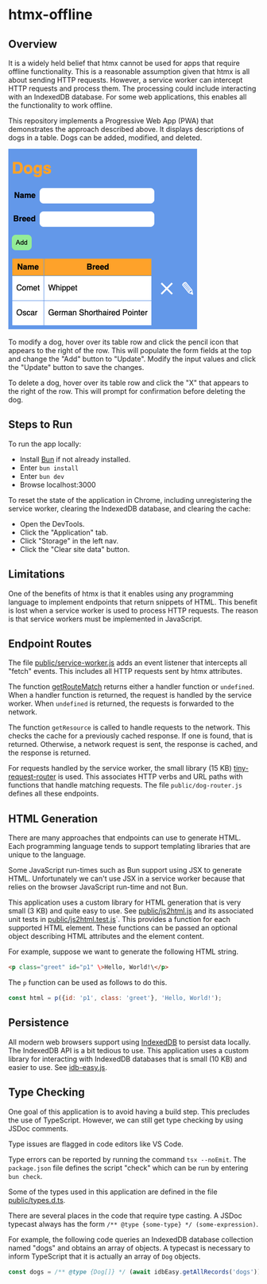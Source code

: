 # htmx-offline

## Overview

It is a widely held belief that htmx cannot be used for apps that require
offline functionality. This is a reasonable assumption given that htmx
is all about sending HTTP requests. However, a service worker can intercept
HTTP requests and process them. The processing could include interacting
with an IndexedDB database.
For some web applications, this enables all the functionality to work offline.

This repository implements a Progressive Web App (PWA)
that demonstrates the approach described above.
It displays descriptions of dogs in a table.
Dogs can be added, modified, and deleted.

![app screenshot](htmx-offline-app.png)

To modify a dog, hover over its table row and click the pencil icon that appears to the right of the row.
This will populate the form fields at the top and change the "Add" button to "Update".
Modify the input values and click the "Update" button to save the changes.

To delete a dog, hover over its table row and click the "X" that appears to the right of the row.
This will prompt for confirmation before deleting the dog.

## Steps to Run

To run the app locally:

- Install [Bun](https://bun.sh) if not already installed.
- Enter `bun install`
- Enter `bun dev`
- Browse localhost:3000

To reset the state of the application in Chrome,
including unregistering the service worker,
clearing the IndexedDB database, and clearing the cache:

- Open the DevTools.
- Click the "Application" tab.
- Click "Storage" in the left nav.
- Click the "Clear site data" button.

## Limitations

One of the benefits of htmx is that it enables using any programming language
to implement endpoints that return snippets of HTML.
This benefit is lost when a service worker is used to process HTTP requests.
The reason is that service workers must be implemented in JavaScript.

## Endpoint Routes

The file [public/service-worker.js](/public/service-worker.js)
adds an event listener that intercepts all "fetch" events.
This includes all HTTP requests sent by htmx attributes.

The function
[getRouteMatch](https://github.com/mvolkmann/htmx-offline/blob/c9b3fc4cfd247e63e395444a463f5ad291f22bf5/public/dog-router.js#L303)
returns either a handler function or `undefined`.
When a handler function is returned,
the request is handled by the service worker.
When `undefined` is returned, the requests is forwarded to the network.

The function `getResource` is called to handle requests to the network.
This checks the cache for a previously cached response.
If one is found, that is returned.
Otherwise, a network request is sent, the response is cached,
and the response is returned.

For requests handled by the service worker, the small library (15 KB)
[tiny-request-router](https://github.com/berstend/tiny-request-router) is used.
This associates HTTP verbs and URL paths
with functions that handle matching requests.
The file `public/dog-router.js` defines all these endpoints.

## HTML Generation

There are many approaches that endpoints can use to generate HTML.
Each programming language tends to support
templating libraries that are unique to the language.

Some JavaScript run-times such as Bun support using JSX to generate HTML.
Unfortunately we can't use JSX in a service worker because
that relies on the browser JavaScript run-time and not Bun.

This application uses a custom library for HTML generation
that is very small (3 KB) and quite easy to use.
See [public/js2html.js](/public/js2html.js) and its
associated unit tests in [public/js2html.test.js](/public/js2html.test.js)`.
This provides a function for each supported HTML element.
These functions can be passed an optional object describing HTML attributes
and the element content.

For example, suppose we want to generate the following HTML string.

```html
<p class="greet" id="p1" \>Hello, World!\</p>
```

The `p` function can be used as follows to do this.

```js
const html = p({id: 'p1', class: 'greet'}, 'Hello, World!');
```

## Persistence

All modern web browsers support using
[IndexedDB](https://mvolkmann.github.io/blog/topics/#/blog/indexeddb/)
to persist data locally.
The IndexedDB API is a bit tedious to use.
This application uses a custom library for interacting with IndexedDB databases
that is small (10 KB) and easier to use.
See [idb-easy.js](/public/idb-easy.js).

## Type Checking

One goal of this application is to avoid having a build step.
This precludes the use of TypeScript.
However, we can still get type checking by using JSDoc comments.

Type issues are flagged in code editors like VS Code.

Type errors can be reported by running the command `tsx --noEmit`.
The `package.json` file defines the script "check"
which can be run by entering `bun check`.

Some of the types used in this application
are defined in the file [public/types.d.ts](/public/types.d.ts).

There are several places in the code that require type casting.
A JSDoc typecast always has the form
`/** @type {some-type} */ (some-expression)`.

For example, the following code queries an IndexedDB database collection
named "dogs" and obtains an array of objects.
A typecast is necessary to inform TypeScript
that it is actually an array of `Dog` objects.

```js
const dogs = /** @type {Dog[]} */ (await idbEasy.getAllRecords('dogs'));
```
